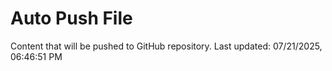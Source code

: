 # Auto Push File

Content that will be pushed to GitHub repository.
Last updated: 07/21/2025, 06:46:51 PM
